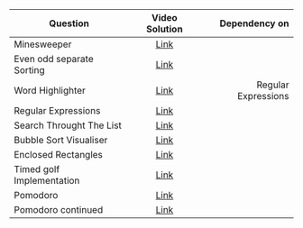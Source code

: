 | Question       | Video Solution        | Dependency on  |
| ------------- |:-------------:| -----:|
| Minesweeper   |[Link](https://d3dyfaf3iutrxo.cloudfront.net/video/course/video_session/lecture-uv5piugfnz3e-0af692a3a01140bb8a86347cd9c12f74.mp4) | |
|Even odd separate Sorting      | [Link](https://d3dyfaf3iutrxo.cloudfront.net/video/course/video_session/lecture-gtc6i03e1z7v-9f04cccade3d434c84aaabc843e04bd4.mp4)      |    |
| Word Highlighter | [Link ](https://d3dyfaf3iutrxo.cloudfront.net/video/course/video_session/lecture-yoncvefubj4p-54c8492159664495ad4475313e8cf030.mp4)     | Regular Expressions   |
| Regular Expressions| [Link ](https://d3dyfaf3iutrxo.cloudfront.net/video/course/video_session/lecture-ljdu1gbonmp7-039d578c237c4b97bc7a313325c22a9b.mp4)     |    |
| Search Throught The List| [Link ](https://d3dyfaf3iutrxo.cloudfront.net/video/course/video_session/lecture-v9fw1yrik0a9-369b6bd2449a4a06905f8a88192cbbdb.mp4)     |    |
|Bubble Sort Visualiser| [Link ](https://www.geeksforgeeks.org/bubble-sort-visualization-using-javascript/)     |    |
|Enclosed Rectangles| [Link ](https://d3dyfaf3iutrxo.cloudfront.net/video/course/video_session/bab24db30c4d485991b4ea8189281dc7.mp4)     |    |
|Timed golf Implementation| [Link ](https://d3dyfaf3iutrxo.cloudfront.net/video/course/video_session/bab24db30c4d485991b4ea8189281dc7.mp4)     |    |
|Pomodoro| [Link ](https://d3dyfaf3iutrxo.cloudfront.net/video/course/video_session/lecture-uccovyy3am7a-d30c60fe078544179f77931a7a07a433.mp4)     |    |
|Pomodoro continued| [Link ](https://d3dyfaf3iutrxo.cloudfront.net/video/course/video_session/lecture-3xd3swcxn2er-8056aa493bd4498ba4b21566724f5d91.mp4)     |    |

